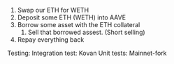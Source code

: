 1. Swap our ETH for WETH
2. Deposit some ETH (WETH) into AAVE
3. Borrow some asset with the ETH collateral
   1. Sell that borrowed assest. (Short selling)
4. Repay everything back

Testing:
Integration test: Kovan
Unit tests: Mainnet-fork
